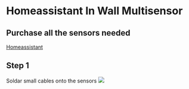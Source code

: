 # Homeassistant In Wall Multisensor

## Purchase all the sensors needed
[Homeassistant](https://www.home-assistant.io/)

## Step 1
Soldar small cables onto the sensors
![](images/1.png)
